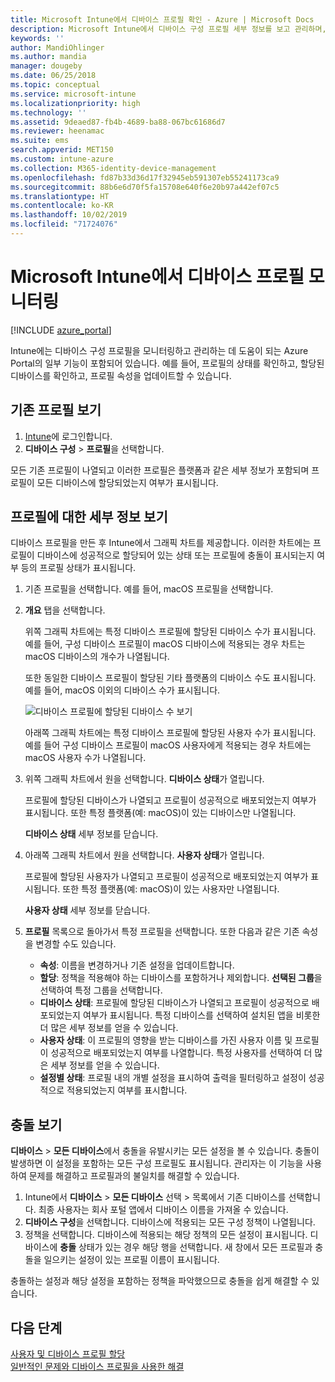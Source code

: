 ```yaml
---
title: Microsoft Intune에서 디바이스 프로필 확인 - Azure | Microsoft Docs
description: Microsoft Intune에서 디바이스 구성 프로필 세부 정보를 보고 관리하며, 프로필에 할당된 디바이스 수의 그래픽 차트를 보고, 프로필이 할당되거나 배포된 디바이스를 확인합니다. 충돌 설정이 있는 프로필의 문제를 해결할 수도 있습니다.
keywords: ''
author: MandiOhlinger
ms.author: mandia
manager: dougeby
ms.date: 06/25/2018
ms.topic: conceptual
ms.service: microsoft-intune
ms.localizationpriority: high
ms.technology: ''
ms.assetid: 9deaed87-fb4b-4689-ba88-067bc61686d7
ms.reviewer: heenamac
ms.suite: ems
search.appverid: MET150
ms.custom: intune-azure
ms.collection: M365-identity-device-management
ms.openlocfilehash: fd87b33d36d17f32945eb591307eb55241173ca9
ms.sourcegitcommit: 88b6e6d70f5fa15708e640f6e20b97a442ef07c5
ms.translationtype: HT
ms.contentlocale: ko-KR
ms.lasthandoff: 10/02/2019
ms.locfileid: "71724076"
---
```

# <a name="monitor-device-profiles-in-microsoft-intune"></a>Microsoft Intune에서 디바이스 프로필 모니터링

[!INCLUDE [azure_portal](../includes/azure_portal.md)]

Intune에는 디바이스 구성 프로필을 모니터링하고 관리하는 데 도움이 되는 Azure Portal의 일부 기능이 포함되어 있습니다. 예를 들어, 프로필의 상태를 확인하고, 할당된 디바이스를 확인하고, 프로필 속성을 업데이트할 수 있습니다.

## <a name="view-existing-profiles"></a>기존 프로필 보기

1. [Intune](https://go.microsoft.com/fwlink/?linkid=2090973)에 로그인합니다.
3. **디바이스 구성** > **프로필**을 선택합니다.

모든 기존 프로필이 나열되고 이러한 프로필은 플랫폼과 같은 세부 정보가 포함되며 프로필이 모든 디바이스에 할당되었는지 여부가 표시됩니다.

## <a name="view-details-on-a-profile"></a>프로필에 대한 세부 정보 보기

디바이스 프로필을 만든 후 Intune에서 그래픽 차트를 제공합니다. 이러한 차트에는 프로필이 디바이스에 성공적으로 할당되어 있는 상태 또는 프로필에 충돌이 표시되는지 여부 등의 프로필 상태가 표시됩니다.

1. 기존 프로필을 선택합니다. 예를 들어, macOS 프로필을 선택합니다.
2. **개요** 탭을 선택합니다.

    위쪽 그래픽 차트에는 특정 디바이스 프로필에 할당된 디바이스 수가 표시됩니다. 예를 들어, 구성 디바이스 프로필이 macOS 디바이스에 적용되는 경우 차트는 macOS 디바이스의 개수가 나열됩니다.

    또한 동일한 디바이스 프로필이 할당된 기타 플랫폼의 디바이스 수도 표시됩니다. 예를 들어, macOS 이외의 디바이스 수가 표시됩니다.

    ![디바이스 프로필에 할당된 디바이스 수 보기](./media/device-profile-monitor/device-configuration-profile-graphical-chart.png)

    아래쪽 그래픽 차트에는 특정 디바이스 프로필에 할당된 사용자 수가 표시됩니다. 예를 들어 구성 디바이스 프로필이 macOS 사용자에게 적용되는 경우 차트에는 macOS 사용자 수가 나열됩니다.

3. 위쪽 그래픽 차트에서 원을 선택합니다. **디바이스 상태**가 열립니다.

    프로필에 할당된 디바이스가 나열되고 프로필이 성공적으로 배포되었는지 여부가 표시됩니다. 또한 특정 플랫폼(예: macOS)이 있는 디바이스만 나열됩니다.

    **디바이스 상태** 세부 정보를 닫습니다.

4. 아래쪽 그래픽 차트에서 원을 선택합니다. **사용자 상태**가 열립니다. 

    프로필에 할당된 사용자가 나열되고 프로필이 성공적으로 배포되었는지 여부가 표시됩니다. 또한 특정 플랫폼(예: macOS)이 있는 사용자만 나열됩니다.

    **사용자 상태** 세부 정보를 닫습니다.

5. **프로필** 목록으로 돌아가서 특정 프로필을 선택합니다. 또한 다음과 같은 기존 속성을 변경할 수도 있습니다.
    - **속성**: 이름을 변경하거나 기존 설정을 업데이트합니다.
    - **할당**: 정책을 적용해야 하는 디바이스를 포함하거나 제외합니다. **선택된 그룹**을 선택하여 특정 그룹을 선택합니다.
    - **디바이스 상태**: 프로필에 할당된 디바이스가 나열되고 프로필이 성공적으로 배포되었는지 여부가 표시됩니다. 특정 디바이스를 선택하여 설치된 앱을 비롯한 더 많은 세부 정보를 얻을 수 있습니다.
    - **사용자 상태**: 이 프로필의 영향을 받는 디바이스를 가진 사용자 이름 및 프로필이 성공적으로 배포되었는지 여부를 나열합니다. 특정 사용자를 선택하여 더 많은 세부 정보를 얻을 수 있습니다.
    - **설정별 상태**: 프로필 내의 개별 설정을 표시하여 출력을 필터링하고 설정이 성공적으로 적용되었는지 여부를 표시합니다.

## <a name="view-conflicts"></a>충돌 보기

**디바이스** > **모든 디바이스**에서 충돌을 유발시키는 모든 설정을 볼 수 있습니다. 충돌이 발생하면 이 설정을 포함하는 모든 구성 프로필도 표시됩니다. 관리자는 이 기능을 사용하여 문제를 해결하고 프로필과의 불일치를 해결할 수 있습니다.

1. Intune에서 **디바이스** > **모든 디바이스** 선택 &gt; 목록에서 기존 디바이스를 선택합니다. 최종 사용자는 회사 포털 앱에서 디바이스 이름을 가져올 수 있습니다.
2. **디바이스 구성**을 선택합니다. 디바이스에 적용되는 모든 구성 정책이 나열됩니다.
3. 정책을 선택합니다. 디바이스에 적용되는 해당 정책의 모든 설정이 표시됩니다. 디바이스에 **충돌** 상태가 있는 경우 해당 행을 선택합니다. 새 창에서 모든 프로필과 충돌을 일으키는 설정이 있는 프로필 이름이 표시됩니다.

충돌하는 설정과 해당 설정을 포함하는 정책을 파악했으므로 충돌을 쉽게 해결할 수 있습니다. 

## <a name="next-steps"></a>다음 단계
[사용자 및 디바이스 프로필 할당](../device-profile-assign.md)  
[일반적인 문제와 디바이스 프로필을 사용한 해결](device-profile-troubleshoot.md)
